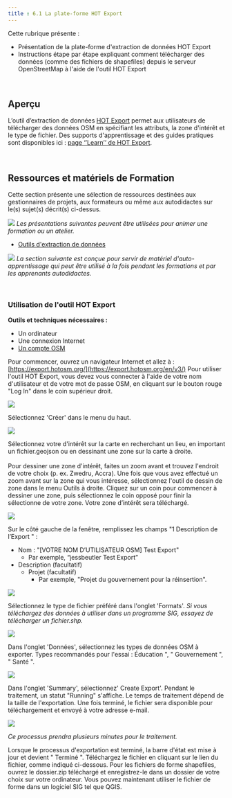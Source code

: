 ```yaml
---
title : 6.1 La plate-forme HOT Export
---
```


Cette rubrique présente :

*   Présentation de la plate-forme d'extraction de données HOT Export
*   Instructions étape par étape expliquant comment télécharger des données (comme des fichiers de shapefiles) depuis le serveur OpenStreetMap à l'aide de l'outil HOT Export

<br>

## Aperçu
L’outil d’extraction de données [HOT Export](https://export.hotosm.org/en/v3/) permet aux utilisateurs de télécharger des données OSM en spécifiant les attributs, la zone d'intérêt et le type de fichier. Des supports d'apprentissage et des guides pratiques sont disponibles ici : [page ‘’Learn’’ de HOT Export](https://export.hotosm.org/en/v3/learn).

<br>

## Ressources et matériels de Formation
Cette section présente une sélection de ressources destinées aux gestionnaires de projets, aux formateurs ou même aux autodidactes sur le(s) sujet(s) décrit(s) ci-dessus.

![](/images/fr_guide_icons/fr_training_presentations_wide.PNG)
*Les présentations suivantes peuvent être utilisées pour animer une formation ou un atelier.*

* [Outils d'extraction de données](https://docs.google.com/presentation/d/1RyHYVPZU5d4xJ1cpWga4QRdfohpEs-t9ylJ_HTJ7wm8/edit#slide=id.g51e1e04424_0_238) <br>

![](/images/fr_guide_icons/fr_learning_icon_wide.PNG)
*La section suivante est conçue pour servir de matériel d'auto-apprentissage qui peut être utilisé à la fois pendant les formations et par les apprenants autodidactes.*

<br>

### Utilisation de l'outil HOT Export

**Outils et techniques nécessaires :**

*   Un ordinateur 
*   Une connexion Internet
*   [Un compte OSM](https://hotosm.github.io/toolbox/pages/core-technology/2.1.1-opening-osm-accounts/)

Pour commencer, ouvrez un navigateur Internet et allez à : [https://export.hotosm.org/](https://export.hotosm.org/en/v3/) Pour utiliser l'outil HOT Export, vous devez vous connecter à l'aide de votre nom d'utilisateur et de votre mot de passe OSM, en cliquant sur le bouton rouge "Log In" dans le coin supérieur droit.

![](/images/data-export/HOTExport1.gif)

Sélectionnez 'Créer' dans le menu du haut. 

![](/images/data-export/HOTExport2.gif)

Sélectionnez votre d'intérêt sur la carte en recherchant un lieu, en important un fichier.geojson ou en dessinant une zone sur la carte à droite. 
<br><br>
Pour dessiner une zone d'intérêt, faites un zoom avant et trouvez l'endroit de votre choix (p. ex. Zwedru, Accra). Une fois que vous avez effectué un zoom avant sur la zone qui vous intéresse, sélectionnez l'outil de dessin de zone dans le menu Outils à droite. Cliquez sur un coin pour commencer à dessiner une zone, puis sélectionnez le coin opposé pour finir la sélectionne de votre zone. Votre zone d’intérêt sera téléchargé. 

![](/images/data-export/HOTExport4.gif)

Sur le côté gauche de la fenêtre, remplissez les champs "1 Description de l’Export " :

*   Nom : "[VOTRE NOM D’UTILISATEUR OSM] Test Export"
    *   Par exemple, “jessbeutler Test Export”
*   Description (facultatif)
    *   Projet (facultatif)
        *   Par exemple, "Projet du gouvernement pour la réinsertion".

![](/images/data-export/HOTExport6.gif)

Sélectionnez le type de fichier préféré dans l'onglet 'Formats'. _Si vous téléchargez des données à utiliser dans un programme SIG, essayez de télécharger un fichier.shp._

![](/images/data-export/HOTExport7.gif)

Dans l'onglet 'Données', sélectionnez les types de données OSM à exporter. Types recommandés pour l'essai : Éducation ", " Gouvernement ", " Santé ".

![](/images/data-export/HOTExport8.gif)

Dans l'onglet 'Summary', sélectionnez' Create Export'. Pendant le traitement, un statut "Running" s'affiche. Le temps de traitement dépend de la taille de l'exportation. Une fois terminé, le fichier sera disponible pour téléchargement et envoyé à votre adresse e-mail.

![](/images/data-export/HOTExport9.gif)

_Ce processus prendra plusieurs minutes pour le traitement._

Lorsque le processus d'exportation est terminé, la barre d'état est mise à jour et devient " Terminé ". Téléchargez le fichier en cliquant sur le lien du fichier, comme indiqué ci-dessous. Pour les fichiers de forme shapefiles, ouvrez le dossier.zip téléchargé et enregistrez-le dans un dossier de votre choix sur votre ordinateur. Vous pouvez maintenant utiliser le fichier de forme dans un logiciel SIG tel que QGIS.

